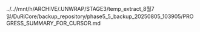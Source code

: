 ../..//mnt/h/ARCHIVE/.UNWRAP/STAGE3/temp_extract_8월7일/DuRiCore/backup_repository/phase5_5_backup_20250805_103905/PROGRESS_SUMMARY_FOR_CURSOR.md